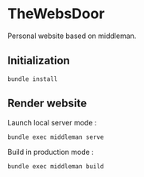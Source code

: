 # TheWebsDoor
Personal website based on middleman.

## Initialization
```
bundle install
```

## Render website
Launch local server mode :
```
bundle exec middleman serve
```

Build in production mode :
```
bundle exec middleman build
```
